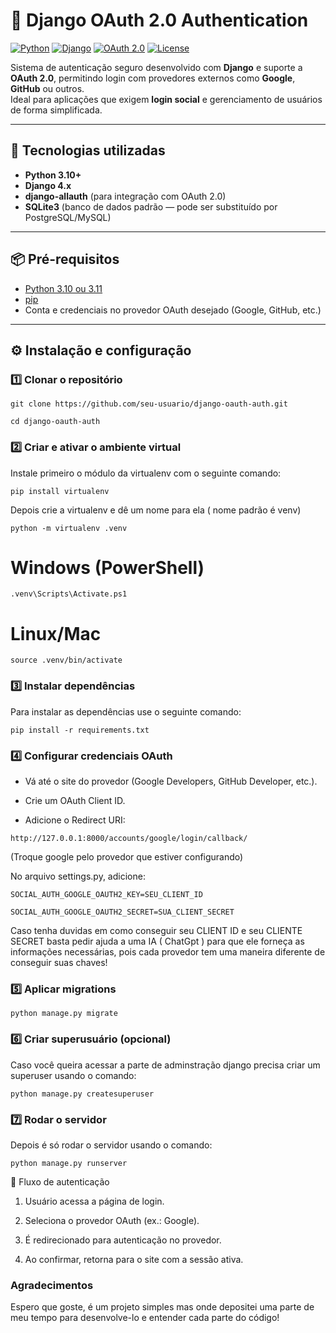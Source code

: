 # 🔐 Django OAuth 2.0 Authentication

[![Python](https://img.shields.io/badge/Python-3.10%2B-blue)](https://www.python.org/)
[![Django](https://img.shields.io/badge/Django-4.x-green)](https://www.djangoproject.com/)
[![OAuth 2.0](https://img.shields.io/badge/OAuth-2.0-orange)](https://oauth.net/2/)
[![License](https://img.shields.io/badge/license-MIT-lightgrey)](LICENSE)

Sistema de autenticação seguro desenvolvido com **Django** e suporte a **OAuth 2.0**, permitindo login com provedores externos como **Google**, **GitHub** ou outros.  
Ideal para aplicações que exigem **login social** e gerenciamento de usuários de forma simplificada.

---

## 🚀 Tecnologias utilizadas
- **Python 3.10+**
- **Django 4.x**
- **django-allauth** (para integração com OAuth 2.0)
- **SQLite3** (banco de dados padrão — pode ser substituído por PostgreSQL/MySQL)

---

## 📦 Pré-requisitos
- [Python 3.10 ou 3.11](https://www.python.org/downloads/)
- [pip](https://pip.pypa.io/en/stable/)
- Conta e credenciais no provedor OAuth desejado (Google, GitHub, etc.)

---
## ⚙️ Instalação e configuração

### 1️⃣ Clonar o repositório

`git clone https://github.com/seu-usuario/django-oauth-auth.git`

`cd django-oauth-auth`

### 2️⃣ Criar e ativar o ambiente virtual

Instale primeiro o módulo da virtualenv com o seguinte comando:

`pip install virtualenv`

Depois crie a virtualenv e dê um nome para ela ( nome padrão é venv)

`python -m virtualenv .venv`

# Windows (PowerShell)

`.venv\Scripts\Activate.ps1`

# Linux/Mac

`source .venv/bin/activate`

### 3️⃣ Instalar dependências

Para instalar as dependências use o seguinte comando:

`pip install -r requirements.txt`

### 4️⃣ Configurar credenciais OAuth

- Vá até o site do provedor (Google Developers, GitHub Developer, etc.).

- Crie um OAuth Client ID.

- Adicione o Redirect URI:

`http://127.0.0.1:8000/accounts/google/login/callback/`

(Troque google pelo provedor que estiver configurando)

No arquivo settings.py, adicione:

`SOCIAL_AUTH_GOOGLE_OAUTH2_KEY=SEU_CLIENT_ID`

`SOCIAL_AUTH_GOOGLE_OAUTH2_SECRET=SUA_CLIENT_SECRET`

Caso tenha duvidas em como conseguir seu CLIENT ID e seu CLIENTE SECRET basta pedir ajuda a uma IA ( ChatGpt ) para que ele forneça as informações necessárias, pois cada provedor tem uma maneira diferente de conseguir suas chaves!

### 5️⃣ Aplicar migrations

`python manage.py migrate`

### 6️⃣ Criar superusuário (opcional)

Caso você queira acessar a parte de adminstração django precisa criar um superuser usando o comando:

`python manage.py createsuperuser`

### 7️⃣ Rodar o servidor

Depois é só rodar o servidor usando o comando:

`python manage.py runserver`

🔑 Fluxo de autenticação

1. Usuário acessa a página de login.

2. Seleciona o provedor OAuth (ex.: Google).

3. É redirecionado para autenticação no provedor.

4. Ao confirmar, retorna para o site com a sessão ativa.

### Agradecimentos

Espero que goste, é um projeto simples mas onde depositei uma parte de meu tempo para desenvolve-lo e entender cada parte do código!
